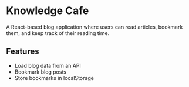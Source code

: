# Knowledge Cafe

A React-based blog application where users can read articles, bookmark them, and keep track of their reading time.

## Features

- Load blog data from an API
- Bookmark blog posts
- Store bookmarks in localStorage
